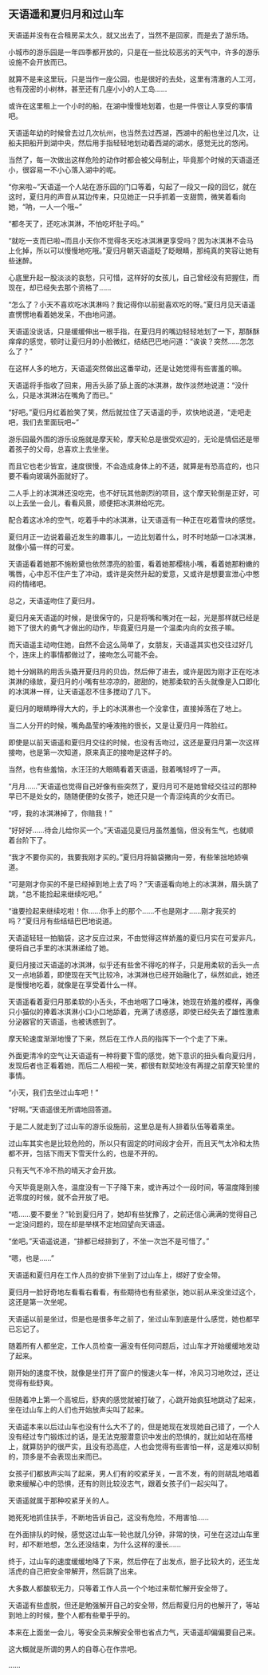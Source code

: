## 天语遥和夏归月和过山车

天语遥并没有在合租房呆太久，就又出去了，当然不是回家，而是去了游乐场。

小城市的游乐园是一年四季都开放的，只是在一些比较恶劣的天气中，许多的游乐设施不会开放而已。

就算不是来这里玩，只是当作一座公园，也是很好的去处，这里有清澈的人工河，也有茂密的小树林，甚至还有几座小小的人工岛……

或许在这里租上一个小时的船，在湖中慢慢地划着，也是一件很让人享受的事情吧。

天语遥年幼的时候曾去过几次杭州，也当然去过西湖，西湖中的船也坐过几次，让船夫把船开到湖中央，然后用手指轻轻地划动着西湖的湖水，感觉无比的悠闲。

当然了，每一次做出这样危险的动作时都会被父母制止，毕竟那个时候的天语遥还小，很容易一不小心落入湖中的呢。

“你来啦~”天语遥一个人站在游乐园的门口等着，勾起了一段又一段的回忆，就在这时，夏归月的声音从耳边传来，只见她正一只手抓着一支甜筒，微笑着看向她，“呐，一人一个哦~”

“都冬天了，还吃冰淇淋，不怕吃坏肚子吗。”

“就吃一支而已啦~而且小天你不觉得冬天吃冰淇淋更享受吗？因为冰淇淋不会马上化掉，所以可以慢慢地吃哦。”夏归月朝天语遥眨了眨眼睛，那纯真的笑容让她有些迷醉。

心底里升起一股淡淡的哀愁，只可惜，这样好的女孩儿，自己曾经没有把握住，而现在，却已经失去那个资格了……

“怎么了？小天不喜欢吃冰淇淋吗？我记得你以前挺喜欢吃的呀。”夏归月见天语遥直愣愣地看着她发呆，不由地问道。

天语遥没说话，只是缓缓伸出一根手指，在夏归月的嘴边轻轻地划了一下，那酥酥痒痒的感觉，顿时让夏归月的小脸微红，结结巴巴地问道：“诶诶？突然……怎怎么了？”

在这样人多的地方，天语遥突然做出这番举动，还是让她觉得有些害羞的嘛。

天语遥将手指收了回来，用舌头舔了舔上面的冰淇淋，故作淡然地说道：“没什么，只是冰淇淋沾在嘴角了而已。”

“好吧。”夏归月红着脸笑了笑，然后就拉住了天语遥的手，欢快地说道，“走吧走吧，我们去里面玩吧~”

游乐园最外围的游乐设施就是摩天轮，摩天轮总是很受欢迎的，无论是情侣还是带着孩子的父母，总喜欢上去坐坐。

而且它也老少皆宜，速度很慢，不会造成身体上的不适，就算是有恐高症的，也只要不看向玻璃外面就好了。

二人手上的冰淇淋还没吃完，也不好玩其他剧烈的项目，这个摩天轮倒是正好，可以上去坐一会儿，看看风景，顺便把冰淇淋给吃完。

配合着这冰冷的空气，吃着手中的冰淇淋，让天语遥有一种正在吃着雪块的感觉。

夏归月正一边说着最近发生的趣事儿，一边比划着什么，时不时地舔一口冰淇淋，就像小猫一样的可爱。

天语遥看着她那不施粉黛也依然漂亮的脸蛋，看着她那樱桃小嘴，看着她那粉嫩的嘴唇，心中忍不住产生了冲动，或许是突然升起的爱意，又或许是想要宣泄心中憋闷的情绪吧。

总之，天语遥吻住了夏归月。

夏归月亲天语遥的时候，是很保守的，只是将嘴和嘴对在一起，光是那样就已经是她下了很大的勇气才做出的动作，毕竟夏归月是一个温柔内向的女孩子嘛。

而天语遥主动吻住她，自然不会这么简单了，女朋友，天语遥其实也交往过好几个，连床上的事情都做过了，接吻怎么可能不会。

她十分娴熟的用舌头撬开夏归月的贝齿，然后伸了进去，或许是因为刚才正在吃冰淇淋的缘故，夏归月的小嘴有些凉凉的，甜甜的，她那柔软的舌头就像是入口即化的冰淇淋一样，让天语遥忍不住多搅动了几下。

夏归月的眼睛睁得大大的，手上的冰淇淋也一个没拿住，直接掉落在了地上。

当二人分开的时候，嘴角晶莹的唾液拖的很长，又是让夏归月一阵脸红。

即使是以前天语遥和夏归月交往的时候，也没有舌吻过，这还是夏归月第一次这样接吻，也是第一次知道，原来真正的接吻是这样子的。

当然，也有些羞恼，水汪汪的大眼睛看着天语遥，鼓着嘴轻哼了一声。

“月月……”天语遥也觉得自己好像有些突然了，夏归月可不是她曾经交往过的那种早已不是处女的，随随便便的女孩子，她还只是一个青涩纯真的少女而已。

“哼，我的冰淇淋掉了，你赔我！”

“好好好……待会儿给你买一个。”天语遥见夏归月虽然羞恼，但没有生气，也就顺着台阶下了。

“我才不要你买的，我要我刚才买的。”夏归月将脑袋撇向一旁，有些笨拙地娇嗔道。

“可是刚才你买的不是已经掉到地上去了吗？”天语遥看向地上的冰淇淋，眉头跳了跳，“总不能捡起来继续吃吧。”

“谁要捡起来继续吃啦！你……你手上的那个……不也是刚才……刚才我买的吗？”夏归月有些结结巴巴地说道。

天语遥轻轻一拍脑袋，这才反应过来，不由觉得这样娇羞的夏归月实在可爱非凡，便将自己手里的冰淇淋递给了她。

夏归月接过天语遥的冰淇淋，似乎还有些舍不得吃的样子，只是用柔软的舌头一点又一点地舔着，即使现在天气比较冷，冰淇淋也已经开始融化了，纵然如此，她还是慢慢地吃着，就像是在享受着什么一样。

天语遥看着夏归月那柔软的小舌头，不由地咽了口唾沫，她现在娇羞的模样，再像只小猫似的捧着冰淇淋小口小口地舔着，充满了诱惑感，即使已经失去了雄性激素分泌器官的天语遥，也被诱惑到了。

摩天轮速度渐渐地慢了下来，然后在工作人员的指挥下一个个走了下来。

外面更清冷的空气让天语遥有一种将要下雪的感觉，她下意识的扭头看向夏归月，发现后者也正看着她，而后二人相视一笑，都很有默契地没有再提之前摩天轮里的事情。

“小天，我们去坐过山车吧！”

“好啊。”天语遥很无所谓地回答道。

于是二人就走到了过山车的游乐设施前，这里总是有人排着队伍等着乘坐。

过山车其实也是比较危险的，所以只有固定的时间段才会开，而且天气太冷和太热都不开，包括下雨天下雪天什么的，也是不开的。

只有天气不冷不热的晴天才会开放。

今天毕竟是刚入冬，温度没有一下子降下来，或许再过个一段时间，等温度降到接近零度的时候，就不会开放了吧。

“唔……要不要坐？”轮到夏归月了，她却有些犹豫了，之前还信心满满的觉得自己一定没问题的，现在却是举棋不定地回望向天语遥。

“坐吧。”天语遥说道，“排都已经排到了，不坐一次岂不是可惜了。”

“嗯，也是……”

天语遥和夏归月在工作人员的安排下坐到了过山车上，绑好了安全带。

夏归月一脸好奇地左看看右看看，有些期待也有些紧张，她以前从来没坐过这个，这还是第一次坐呢。

天语遥以前是坐过，但是也是很多年之前了，坐过山车到底是什么感觉，她也都早已忘记了。

随着所有人都坐定，工作人员检查一遍没有任何问题后，过山车才开始缓缓地发动了起来。

刚开始的速度不快，就像是坐打开了窗户的慢速火车一样，冷风习习地吹过，还让觉得有些舒爽。

但随着冲上第一个高坡后，舒爽的感觉就被打破了，心跳开始疯狂地跳动了起来，坐在过山车上的人们也开始放声尖叫了起来。

天语遥本来以后过山车也没有什么大不了的，但是她现在发现她自己错了，一个人没有经过专门锻炼过的话，是无法克服潜意识中发出的恐惧的，就比如站在高楼上，就算防护的很严实，且没有恐高症，人也会觉得有些害怕一样，这是难以抑制的，顶多是不会表现出来而已。

女孩子们都放声尖叫了起来，男人们有的咬紧牙关，一言不发，有的则胡乱地唱着歌来缓解心中的恐惧，还有的则比较没志气，跟着女孩子们一起尖叫了。

天语遥就属于那种咬紧牙关的人。

她死死地抓住扶手，不断地告诉自己，这没有危险，不用害怕……

在外面排队的时候，感觉这过山车一轮也就几分钟，非常的快，可坐在这过山车里时，却不断地想，怎么还没结束，为什么这样的漫长……

终于，过山车的速度缓缓地降了下来，然后停在了出发点，胆子比较大的，还生龙活虎的自己把安全带解开，然后跳了出来。

大多数人都酸软无力，只等着工作人员一个个地过来帮忙解开安全带了。

天语遥有些虚脱，但还是勉强解开自己的安全带，然后帮夏归月的也解开了，等站到地上的时候，整个人都有些晕乎乎的。

本来在上面坐一会儿，等安全员来解安全带也省点力气，天语遥却偏偏要自己来。

这大概就是所谓的男人的自尊心在作祟吧。

……
